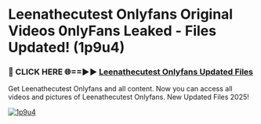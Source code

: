 # Leenathecutest Onlyfans Original Videos 0nlyFans Leaked - Files Updated! (1p9u4)

<h3>🔴 CLICK HERE 🌐==►► <a href="https://tinyurl.com/ehrbuxhb" rel="nofollow">Leenathecutest Onlyfans Updated Files</a></h3>

Get Leenathecutest Onlyfans and all content. Now you can access all videos and pictures of Leenathecutest Onlyfans. New Updated Files 2025!

[![1p9u4](https://i.imgur.com/lVYEuWS.gif)](https://tinyurl.com/ehrbuxhb)

